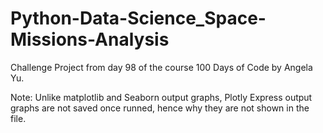 # Python-Data-Science_Space-Missions-Analysis
Challenge Project from day 98 of the course 100 Days of Code by Angela Yu.


Note: Unlike matplotlib and Seaborn output graphs, Plotly Express output graphs are not saved once runned, hence why they are not shown in the file.
